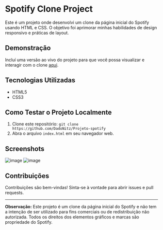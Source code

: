 # Spotify Clone Project

Este é um projeto onde desenvolvi um clone da página inicial do Spotify usando HTML e CSS. O objetivo foi aprimorar minhas habilidades de design responsivo e práticas de layout.

## Demonstração
Incluí uma versão ao vivo do projeto para que você possa visualizar e interagir com o clone [aqui](https://dadonitz.github.io/Projeto-Spotify/index.html).

## Tecnologias Utilizadas
- HTML5
- CSS3

## Como Testar o Projeto Localmente
1. Clone este repositório: `git clone https://github.com/DadoNitz/Projeto-spotify`
2. Abra o arquivo `index.html` em seu navegador web.

## Screenshots

![image](https://github.com/DadoNitz/Projeto-spotify/assets/107090154/cd63c867-5469-48ea-811e-00567be00ef8)
![image](https://github.com/DadoNitz/Projeto-spotify/assets/107090154/7426e9c0-812a-49d7-a6a7-3510d844ba04)

## Contribuições
Contribuições são bem-vindas! Sinta-se à vontade para abrir issues e pull requests.

---

**Observação:** Este projeto é um clone da página inicial do Spotify e não tem a intenção de ser utilizado para fins comerciais ou de redistribuição não autorizada. Todos os direitos dos elementos gráficos e marcas são propriedade do Spotify.
